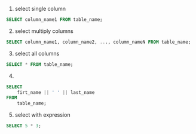 1. select single column
```SQL
SELECT column_name1 FROM table_name;
```
2. select multiply columns
```SQL
SELECT column_name1, column_name2, ..., column_nameN FROM table_name;
```
3. select all columns
```SQL
SELECT * FROM table_name;
```
4. 
```SQL
SELECT
    firt_name || ' ' || last_name
FROM
    table_name;
```
5. select with expression
```SQL
SELECT 5 * 3;
```